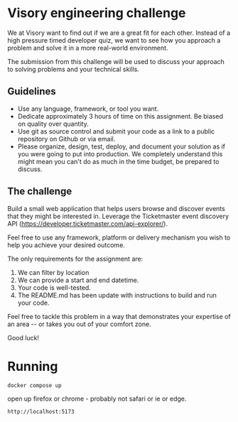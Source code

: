 # Visory engineering challenge

We at Visory want to find out if we are a great fit for each other. Instead of a high pressure timed developer quiz, we want to see how you approach a problem and solve it in a more real-world environment.

The submission from this challenge will be used to discuss your approach to solving problems and your technical skills.


## Guidelines
-   Use any language, framework, or tool you want.
-   Dedicate approximately 3 hours of time on this assignment. Be biased on quality over quantity.
-   Use git as source control and submit your code as a link to a public repository on Github or via email.
-   Please organize, design, test, deploy, and document your solution as if you were going to put into production. We completely understand this might mean you can't do as much in the time budget, be prepared to discuss.


## The challenge
Build a small web application that helps users browse and discover events that they might be interested in.
Leverage the Ticketmaster event discovery API (https://developer.ticketmaster.com/api-explorer/).

Feel free to use any framework, platform or delivery mechanism you wish to help you achieve your desired outcome.

The only requirements for the assignment are:

1. We can filter by location
2. We can provide a start and end datetime.
3. Your code is well-tested.
4. The README.md has been update with instructions to build and run your code.

Feel free to tackle this problem in a way that demonstrates your expertise of an area -- or takes you out of your comfort zone. 

Good luck!


# Running
```sh
docker compose up
```
open up firefox or chrome - probably not safari or ie or edge.

`http://localhost:5173`
